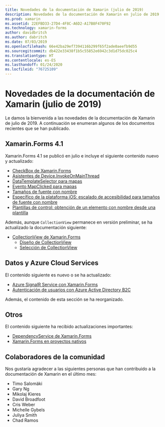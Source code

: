 ```yaml
---
title: Novedades de la documentación de Xamarin (julio de 2019)
description: Novedades de la documentación de Xamarin en julio de 2019.
ms.prod: xamarin
ms.assetid: 22EFBD33-27D4-4F8C-A6D2-A17B8F470F92
ms.technology: xamarin-forms
author: davidbritch
ms.author: dabritch
ms.date: 07/03/2019
ms.openlocfilehash: 66e42ba29ef7394116b299f65f2ade0aeefb9d55
ms.sourcegitcommit: db422e33438f1b5c55852e6942c3d1d75dc025c4
ms.translationtype: HT
ms.contentlocale: es-ES
ms.lasthandoff: 01/24/2020
ms.locfileid: "76725109"
---
```

# <a name="xamarin-docs-whats-new-july-2019"></a>Novedades de la documentación de Xamarin (julio de 2019)

Le damos la bienvenida a las novedades de la documentación de Xamarin de julio de 2019. A continuación se enumeran algunos de los documentos recientes que se han publicado.

## <a name="xamarinforms-41"></a>Xamarin.Forms 4.1

Xamarin.Forms 4.1 se publicó en julio e incluye el siguiente contenido nuevo y actualizado:

- [CheckBox de Xamarin.Forms](~/xamarin-forms/user-interface/checkbox.md)
- [Asistentes de Device.InvokeOnMainThread](~/xamarin-forms/platform/device.md#interact-with-the-ui-from-background-threads)
- [DataTemplateSelector para mapas](~/xamarin-forms/user-interface/map/pins.md#choose-item-appearance-at-runtime)
- [Evento MapClicked para mapas](~/xamarin-forms/user-interface/map/map.md#map-clicks)
- [Tamaños de fuente con nombre](~/xamarin-forms/user-interface/text/fonts.md#named-font-sizes)
- [Específico de la plataforma iOS: escalado de accesibilidad para tamaños de fuente con nombre](~/xamarin-forms/platform/ios/named-font-size-scaling.md)
- [Plantillas de control: obtención de un elemento con nombre desde una plantilla](~/xamarin-forms/app-fundamentals/templates/control-template.md#get-a-named-element-from-a-template)

Además, aunque `CollectionView` permanece en versión preliminar, se ha actualizado la documentación siguiente:

- [CollectionView de Xamarin.Forms](~/xamarin-forms/user-interface/collectionview/index.md)
  - [Diseño de CollectionView](~/xamarin-forms/user-interface/collectionview/layout.md)
  - [Selección de CollectionView](~/xamarin-forms/user-interface/collectionview/selection.md)

## <a name="data--azure-cloud-services"></a>Datos y Azure Cloud Services

El contenido siguiente es nuevo o se ha actualizado:

- [Azure SignalR Service con Xamarin.Forms](https://docs.microsoft.com/xamarin/xamarin-forms/data-cloud/serverless/azure-signalr)
- [Autenticación de usuarios con Azure Active Directory B2C](~/xamarin-forms/data-cloud/authentication/azure-ad-b2c.md)

Además, el contenido de esta sección se ha reorganizado.

## <a name="other"></a>Otros

El contenido siguiente ha recibido actualizaciones importantes:

- [DependencyService de Xamarin.Forms](https://docs.microsoft.com/xamarin/xamarin-forms/app-fundamentals/dependency-service/)
- [Xamarin.Forms en proyectos nativos](https://docs.microsoft.com/xamarin/xamarin-forms/platform/native-forms)

## <a name="community-contributors"></a>Colaboradores de la comunidad

Nos gustaría agradecer a las siguientes personas que han contribuido a la documentación de Xamarin en el último mes:

- Timo Salomäki
- Gary Ng
- Mikolaj Kieres
- David Broadfoot
- Cris Weber
- Michelle Gybels
- Juliya Smith
- Chad Ramos
